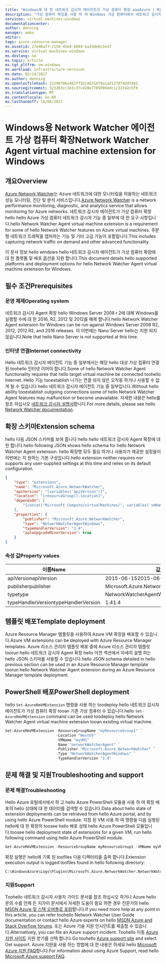 ```yaml
---
title: "Windows에 대 한 네트워크 감시자 에이전트가 가상 컴퓨터 확장 aaaAzure | Microsoft Docs"
description: "가상 컴퓨터 확장을 사용 하 여 Windows 가상 컴퓨터에서 네트워크 감시자 에이전트 hello를 배포 합니다."
services: virtual-machines-windows
documentationcenter: 
author: dennisg
manager: amku
editor: 
tags: azure-resource-manager
ms.assetid: 27e46af7-2150-45e8-b084-ba33de8c5e3f
ms.service: virtual-machines-windows
ms.devlang: na
ms.topic: article
ms.tgt_pltfrm: vm-windows
ms.workload: infrastructure-services
ms.date: 02/14/2017
ms.author: dennisg
ms.openlocfilehash: 21298706e462ff32c4d314f9a1ad127074ddf481
ms.sourcegitcommit: 523283cc1b3c37c428e77850964dc1c33742c5f0
ms.translationtype: MT
ms.contentlocale: ko-KR
ms.lasthandoff: 10/06/2017
---
```

# <a name="network-watcher-agent-virtual-machine-extension-for-windows"></a><span data-ttu-id="08a25-103">Windows용 Network Watcher 에이전트 가상 컴퓨터 확장</span><span class="sxs-lookup"><span data-stu-id="08a25-103">Network Watcher Agent virtual machine extension for Windows</span></span>

## <a name="overview"></a><span data-ttu-id="08a25-104">개요</span><span class="sxs-lookup"><span data-stu-id="08a25-104">Overview</span></span>

<span data-ttu-id="08a25-105">[Azure Network Watcher](https://review.docs.microsoft.com/en-us/azure/network-watcher/)는 Azure 네트워크에 대한 모니터링을 허용하는 네트워크 성능 모니터링, 진단 및 분석 서비스입니다.</span><span class="sxs-lookup"><span data-stu-id="08a25-105">[Azure Network Watcher](https://review.docs.microsoft.com/en-us/azure/network-watcher/) is a network performance monitoring, diagnostic, and analytics service that allows monitoring for Azure networks.</span></span> <span data-ttu-id="08a25-106">네트워크 감시자 에이전트가 가상 컴퓨터 확장 hello hello Azure 가상 컴퓨터 네트워크 감시자 기능 중 일부에 대 한 요구 사항입니다.</span><span class="sxs-lookup"><span data-stu-id="08a25-106">hello Network Watcher Agent virtual machine extension is a requirement for some of hello Network Watcher features on Azure virtual machines.</span></span> <span data-ttu-id="08a25-107">주문형 네트워크 트래픽을 캡처하는 기능 및 기타 고급 기능이 포함됩니다.</span><span class="sxs-lookup"><span data-stu-id="08a25-107">This includes capturing network traffic on demand and other advanced functionality.</span></span>

<span data-ttu-id="08a25-108">이 문서 정보 hello windows hello 네트워크 감시자 에이전트가 가상 컴퓨터 확장에 대 한 플랫폼 및 배포 옵션을 지원 합니다.</span><span class="sxs-lookup"><span data-stu-id="08a25-108">This document details hello supported platforms and deployment options for hello Network Watcher Agent virtual machine extension for Windows.</span></span>

## <a name="prerequisites"></a><span data-ttu-id="08a25-109">필수 조건</span><span class="sxs-lookup"><span data-stu-id="08a25-109">Prerequisites</span></span>

### <a name="operating-system"></a><span data-ttu-id="08a25-110">운영 체제</span><span class="sxs-lookup"><span data-stu-id="08a25-110">Operating system</span></span>

<span data-ttu-id="08a25-111">네트워크 감시자 Agent 확장 hello Windows Server 2008 r 2에 대해 Windows를 실행할 수에 대 한 2016, R2, 2012 및 2012를 해제 합니다.</span><span class="sxs-lookup"><span data-stu-id="08a25-111">hello Network Watcher Agent extension for Windows can be run against Windows Server 2008 R2, 2012, 2012 R2, and 2016 releases.</span></span> <span data-ttu-id="08a25-112">이 이번에는 Nano Server hello는 지원 되지 않습니다.</span><span class="sxs-lookup"><span data-stu-id="08a25-112">Note that hello Nano Server is not supported at this time.</span></span>

### <a name="internet-connectivity"></a><span data-ttu-id="08a25-113">인터넷 연결</span><span class="sxs-lookup"><span data-stu-id="08a25-113">Internet connectivity</span></span>

<span data-ttu-id="08a25-114">Hello 네트워크 감시자 에이전트 기능 중 일부에서는 해당 hello 대상 가상 컴퓨터 연결된 toohello 인터넷 이어야 합니다.</span><span class="sxs-lookup"><span data-stu-id="08a25-114">Some of hello Network Watcher Agent functionality requires that hello target virtual machine be connected toohello Internet.</span></span> <span data-ttu-id="08a25-115">Hello 기능 tooestablish 나가는 연결 되지 않은 오작동 하거나 사용할 수 없게 될 수 있습니다 hello 네트워크 감시자 에이전트 기능 중 일부입니다.</span><span class="sxs-lookup"><span data-stu-id="08a25-115">Without hello ability tooestablish outgoing connections some of hello Network Watcher Agent features may malfunction or become unavailable.</span></span> <span data-ttu-id="08a25-116">자세한 내용은 hello를 참조 하십시오 [네트워크 감시자 설명서](../../network-watcher/network-watcher-monitoring-overview.md)합니다.</span><span class="sxs-lookup"><span data-stu-id="08a25-116">For more details, please see hello [Network Watcher documentation](../../network-watcher/network-watcher-monitoring-overview.md).</span></span>

## <a name="extension-schema"></a><span data-ttu-id="08a25-117">확장 스키마</span><span class="sxs-lookup"><span data-stu-id="08a25-117">Extension schema</span></span>

<span data-ttu-id="08a25-118">hello 다음 JSON 스키마를 보여 줍니다 hello hello 네트워크 감시자 Agent 확장에 대 한 합니다.</span><span class="sxs-lookup"><span data-stu-id="08a25-118">hello following JSON shows hello schema for hello Network Watcher Agent extension.</span></span> <span data-ttu-id="08a25-119">hello 확장명 모두 필요 하거나 사용자가 제공한 설정을이 이번에는 지 원하는 기본 구성입니다.</span><span class="sxs-lookup"><span data-stu-id="08a25-119">hello extension neither requires nor supports any user-supplied settings at this time and relies on its default configuration.</span></span>

```json
{
    "type": "extensions",
    "name": "Microsoft.Azure.NetworkWatcher",
    "apiVersion": "[variables('apiVersion')]",
    "location": "[resourceGroup().location]",
    "dependsOn": [
        "[concat('Microsoft.Compute/virtualMachines/', variables('vmName'))]"
    ],
    "properties": {
        "publisher": "Microsoft.Azure.NetworkWatcher",
        "type": "NetworkWatcherAgentWindows",
        "typeHandlerVersion": "1.4",
        "autoUpgradeMinorVersion": true
    }
}
```

### <a name="property-values"></a><span data-ttu-id="08a25-120">속성 값</span><span class="sxs-lookup"><span data-stu-id="08a25-120">Property values</span></span>

| <span data-ttu-id="08a25-121">이름</span><span class="sxs-lookup"><span data-stu-id="08a25-121">Name</span></span> | <span data-ttu-id="08a25-122">값/예제</span><span class="sxs-lookup"><span data-stu-id="08a25-122">Value / Example</span></span> |
| ---- | ---- |
| <span data-ttu-id="08a25-123">apiVersion</span><span class="sxs-lookup"><span data-stu-id="08a25-123">apiVersion</span></span> | <span data-ttu-id="08a25-124">2015-06-15</span><span class="sxs-lookup"><span data-stu-id="08a25-124">2015-06-15</span></span> |
| <span data-ttu-id="08a25-125">publisher</span><span class="sxs-lookup"><span data-stu-id="08a25-125">publisher</span></span> | <span data-ttu-id="08a25-126">Microsoft.Azure.NetworkWatcher</span><span class="sxs-lookup"><span data-stu-id="08a25-126">Microsoft.Azure.NetworkWatcher</span></span> |
| <span data-ttu-id="08a25-127">type</span><span class="sxs-lookup"><span data-stu-id="08a25-127">type</span></span> | <span data-ttu-id="08a25-128">NetworkWatcherAgentWindows</span><span class="sxs-lookup"><span data-stu-id="08a25-128">NetworkWatcherAgentWindows</span></span> |
| <span data-ttu-id="08a25-129">typeHandlerVersion</span><span class="sxs-lookup"><span data-stu-id="08a25-129">typeHandlerVersion</span></span> | <span data-ttu-id="08a25-130">1.4</span><span class="sxs-lookup"><span data-stu-id="08a25-130">1.4</span></span> |


## <a name="template-deployment"></a><span data-ttu-id="08a25-131">템플릿 배포</span><span class="sxs-lookup"><span data-stu-id="08a25-131">Template deployment</span></span>

<span data-ttu-id="08a25-132">Azure Resource Manager 템플릿을 사용하여 Azure VM 확장을 배포할 수 있습니다.</span><span class="sxs-lookup"><span data-stu-id="08a25-132">Azure VM extensions can be deployed with Azure Resource Manager templates.</span></span> <span data-ttu-id="08a25-133">Azure 리소스 관리자 템플릿 배포 중에 Azure 리소스 관리자 템플릿 toorun hello 네트워크 감시자 Agent 확장 hello 이전 섹션에서 자세히 설명 하는 hello JSON 스키마를 사용할 수 있습니다.</span><span class="sxs-lookup"><span data-stu-id="08a25-133">hello JSON schema detailed in hello previous section can be used in an Azure Resource Manager template toorun hello Network Watcher Agent extension during an Azure Resource Manager template deployment.</span></span>

## <a name="powershell-deployment"></a><span data-ttu-id="08a25-134">PowerShell 배포</span><span class="sxs-lookup"><span data-stu-id="08a25-134">PowerShell deployment</span></span>

<span data-ttu-id="08a25-135">hello `Set-AzureRmVMExtension` 명령을 사용 하는 toodeploy hello 네트워크 감시자 에이전트가 가상 컴퓨터 확장 tooan 기존 가상 컴퓨터 수 있습니다.</span><span class="sxs-lookup"><span data-stu-id="08a25-135">hello `Set-AzureRmVMExtension` command can be used toodeploy hello Network Watcher Agent virtual machine extension tooan existing virtual machine.</span></span>

```powershell
Set-AzureRmVMExtension -ResourceGroupName "myResourceGroup1" `
                       -Location "WestUS" `
                       -VMName "myVM1" `
                       -Name "networkWatcherAgent" `
                       -Publisher "Microsoft.Azure.NetworkWatcher" `
                       -Type "NetworkWatcherAgentWindows" `
                       -TypeHandlerVersion "1.4"
```

## <a name="troubleshooting-and-support"></a><span data-ttu-id="08a25-136">문제 해결 및 지원</span><span class="sxs-lookup"><span data-stu-id="08a25-136">Troubleshooting and support</span></span>

### <a name="troubleshooting"></a><span data-ttu-id="08a25-137">문제 해결</span><span class="sxs-lookup"><span data-stu-id="08a25-137">Troubleshooting</span></span>

<span data-ttu-id="08a25-138">Hello Azure 포털에서에서 하 고 hello Azure PowerShell 모듈을 사용 하 여 확장 배포의 hello 상태에 대 한 데이터를 검색할 수 있습니다.</span><span class="sxs-lookup"><span data-stu-id="08a25-138">Data about hello state of extension deployments can be retrieved from hello Azure portal, and by using hello Azure PowerShell module.</span></span> <span data-ttu-id="08a25-139">지정 된 VM 사용 하 여 명령을 다음 실행된 hello에 대 한 확장의 toosee hello 배포 상태 hello Azure PowerShell 모듈입니다.</span><span class="sxs-lookup"><span data-stu-id="08a25-139">toosee hello deployment state of extensions for a given VM, run hello following command using hello Azure PowerShell module.</span></span>

```powershell
Get-AzureRmVMExtension -ResourceGroupName myResourceGroup1 -VMName myVM1 -Name networkWatcherAgent
```

<span data-ttu-id="08a25-140">확장 실행은 hello에 기록 된 toofiles 다음 디렉터리를 출력 합니다.</span><span class="sxs-lookup"><span data-stu-id="08a25-140">Extension execution output is logged toofiles found in hello following directory:</span></span>

```cmd
C:\WindowsAzure\Logs\Plugins\Microsoft.Azure.NetworkWatcher.NetworkWatcherAgentWindows\
```

### <a name="support"></a><span data-ttu-id="08a25-141">지원</span><span class="sxs-lookup"><span data-stu-id="08a25-141">Support</span></span>

<span data-ttu-id="08a25-142">Toohello 네트워크 감시자 사용자 가이드 문서를 참조 하십시오 하거나 Azure hello 문의 수를 언제 든 지가이 문서에서 자세한 도움이 필요 하면 경우 전문가의 hello [MSDN Azure 및 스택 오버플로 포럼](https://azure.microsoft.com/en-us/support/forums/)합니다.</span><span class="sxs-lookup"><span data-stu-id="08a25-142">If you need more help at any point in this article, you can refer toohello Network Watcher User Guide documentation or contact hello Azure experts on hello [MSDN Azure and Stack Overflow forums](https://azure.microsoft.com/en-us/support/forums/).</span></span> <span data-ttu-id="08a25-143">또는 Azure 기술 지원 인시던트를 제출할 수 있습니다.</span><span class="sxs-lookup"><span data-stu-id="08a25-143">Alternatively, you can file an Azure support incident.</span></span> <span data-ttu-id="08a25-144">Toohello 이동 [Azure 지원 사이트](https://azure.microsoft.com/en-us/support/options/) 지원 받기를 선택 합니다.</span><span class="sxs-lookup"><span data-stu-id="08a25-144">Go toohello [Azure support site](https://azure.microsoft.com/en-us/support/options/) and select Get support.</span></span> <span data-ttu-id="08a25-145">Azure 지원을 사용 하는 방법에 대 한 내용은 하세요 hello [Microsoft Azure 지원 FAQ](https://azure.microsoft.com/en-us/support/faq/)합니다.</span><span class="sxs-lookup"><span data-stu-id="08a25-145">For information about using Azure Support, read hello [Microsoft Azure support FAQ](https://azure.microsoft.com/en-us/support/faq/).</span></span>
